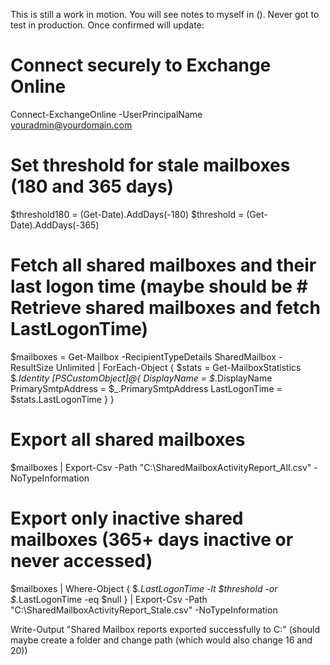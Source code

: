 This is still a work in motion. You will see notes to myself in (). Never got to test in production. Once confirmed will update:


# Connect securely to Exchange Online
Connect-ExchangeOnline -UserPrincipalName youradmin@yourdomain.com

# Set threshold for stale mailboxes (180 and 365 days)
$threshold180 = (Get-Date).AddDays(-180)
$threshold = (Get-Date).AddDays(-365)

# Fetch all shared mailboxes and their last logon time (maybe should be # Retrieve shared mailboxes and fetch LastLogonTime)
$mailboxes = Get-Mailbox -RecipientTypeDetails SharedMailbox -ResultSize Unlimited | ForEach-Object {
    $stats = Get-MailboxStatistics $_.Identity
    [PSCustomObject]@{
        DisplayName        = $_.DisplayName
        PrimarySmtpAddress = $_.PrimarySmtpAddress
        LastLogonTime      = $stats.LastLogonTime
    }
}

# Export all shared mailboxes
$mailboxes | Export-Csv -Path "C:\SharedMailboxActivityReport_All.csv" -NoTypeInformation

# Export only inactive shared mailboxes (365+ days inactive or never accessed)
$mailboxes | Where-Object {
    $_.LastLogonTime -lt $threshold -or $_.LastLogonTime -eq $null
} | Export-Csv -Path "C:\SharedMailboxActivityReport_Stale.csv" -NoTypeInformation

Write-Output "Shared Mailbox reports exported successfully to C:\" (should maybe create a folder and change path (which would also change 16 and 20))
